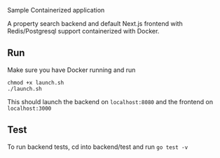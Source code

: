 Sample Containerized application

A property search backend and default Next.js frontend with Redis/Postgresql support containerized with Docker. 

## Run

Make sure you have Docker running and run
```
chmod +x launch.sh
./launch.sh
```
This should launch the backend on `localhost:8080` and the frontend on `localhost:3000`

## Test

To run backend tests, cd into backend/test and run `go test -v`
